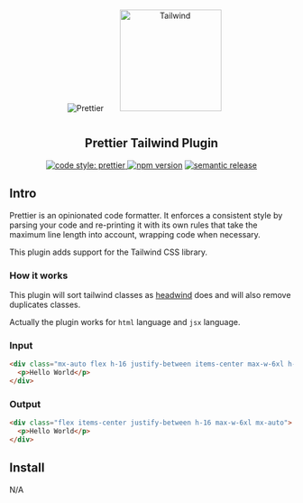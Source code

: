 <div align="center">
<img alt="Prettier"
  src="https://raw.githubusercontent.com/prettier/prettier-logo/master/images/prettier-icon-light.png">
<img alt="Tailwind" height="180" hspace="25" vspace="15"
  src="https://i.pinimg.com/originals/61/f5/e0/61f5e0d554161a814ddc713d3ff9c3fe.png">
</div>

<h2 align="center">Prettier Tailwind Plugin</h2>

<p align="center">

  <a href="#badge">
    <img alt="code style: prettier" src="https://img.shields.io/badge/code_style-prettier-ff69b4.svg?style=flat-square">
  </a>
  <a href="https://www.npmjs.com/package/prettier-plugin-tailwind-css">
    <img alt="npm version" src="https://img.shields.io/npm/v/prettier-plugin-tailwind-css.svg?style=flat-square"></a>
  <a href="https://github.com/semantic-release/semantic-release">
    <img alt="semantic release" src="https://img.shields.io/badge/%20%20%F0%9F%93%A6%F0%9F%9A%80-semantic--release-e10079.svg"></a>
  <br/>
</p>

## Intro

Prettier is an opinionated code formatter. It enforces a consistent style by parsing your code and re-printing it with its own rules that take the maximum line length into account, wrapping code when necessary.

This plugin adds support for the Tailwind CSS library.

### How it works

This plugin will sort tailwind classes as [headwind](https://github.com/heybourn/headwind) does and will also remove duplicates classes.

Actually the plugin works for `html` language and `jsx` language.

### Input

```html
<div class="mx-auto flex h-16 justify-between items-center max-w-6xl h-16">
  <p>Hello World</p>
</div>
```

### Output

```html
<div class="flex items-center justify-between h-16 max-w-6xl mx-auto">
  <p>Hello World</p>
</div>
```

## Install

N/A
